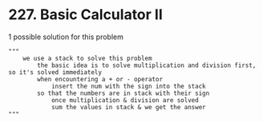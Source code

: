 # 227. Basic Calculator II

1 possible solution for this problem  


```
"""
    we use a stack to solve this problem
        the basic idea is to solve multiplication and division first, so it's solved immediately
        when encountering a + or - operator
            insert the num with the sign into the stack 
        so that the numbers are in stack with their sign
            once multiplication & division are solved
            sum the values in stack & we get the answer
"""
```

